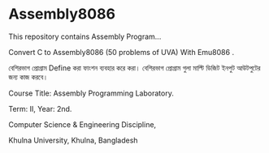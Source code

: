 # Assembly8086
This repository contains Assembly Program...

Convert C to Assembly8086 (50 problems of UVA) With Emu8086 .

বেশিরভাগ প্রোগ্রাম Define করা ফাংশন ব্যবহার করে করা। বেশিরভাগ প্রোগ্রাম গুলা মাল্টি ডিজিট ইনপুট আউটপুটের জন্য কাজ করবে। 


Course Title: Assembly Programming Laboratory. 

Term: II, Year: 2nd.

Computer Science & Engineering Discipline,

Khulna University, Khulna, Bangladesh


